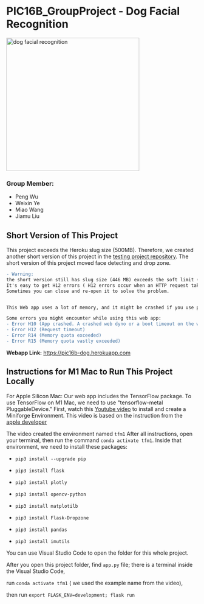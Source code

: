 # PIC16B_GroupProject - Dog Facial Recognition
<img src="https://humanepro.org/sites/default/files/styles/article_new/public/images/post/Scoop_FaceValue_cover.jpg" alt="dog facial recognition" width="350"/>

### Group Member:
- Peng Wu
- Weixin Ye
- Miao Wang
- Jiamu Liu


## Short Version of This Project

This project exceeds the Heroku slug size (500MB). Therefore, we created another short version of this project in the [testing project repository](https://github.com/PengWu2626/testing_project). The short version of this project moved face detecting and drop zone.

```diff
- Warning:
the short version still has slug size (446 MB) exceeds the soft limit (300 MB) which may affect boot time.
It's easy to get H12 errors ( H12 errors occur when an HTTP request takes longer than 30 seconds to complete).
Sometimes you can close and re-open it to solve the problem.


This Web app uses a lot of memory, and it might be crashed if you use pictures to predict too many times at once. I suggest trying two images of predicting, then closing your browser and re-open it.  

Some errors you might encounter while using this web app:
- Error H10 (App crashed. A crashed web dyno or a boot timeout on the web dyno will present this error.)
- Error H12 (Request timeout)
- Error R14 (Memory quota exceeded)
- Error R15 (Memory quota vastly exceeded)

```

**Webapp Link:**
https://pic16b-dog.herokuapp.com



## Instructions for M1 Mac to Run This Project Locally

For Apple Silicon Mac:
Our web app includes the TensorFlow package. To use TensorFlow on M1 Mac, we need to use "tensorflow-metal PluggableDevice."
First, watch this [Youtube video](https://www.youtube.com/watch?v=Qu1QitU6GXA)  to install and create a Miniforge Environment.
This video is based on the instruction from the [apple developer](https://developer.apple.com/metal/tensorflow-plugin/)

The video created the environment named `tfm1`
After all instructions, open your terminal, then run the command `conda activate tfm1`.
Inside that environment, 
we need to install these packages:

- `pip3 install --upgrade pip`

- `pip3 install flask`

- `pip3 install plotly`

- `pip3 install opencv-python`

- `pip3 install matplotilb`

- `pip3 install Flask-Dropzone`

- `pip3 install pandas`

- `pip3 install imutils`

You can use  Visual Studio Code to open the folder for this whole project.

After you open this project folder, find `app.py` file; there is a terminal inside the Visual Studio Code,

run `conda activate tfm1` ( we used the example name from the video),

then run `export FLASK_ENV=development; flask run`

